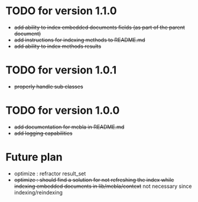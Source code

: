 TODO for version 1.1.0
==============

* <strike>add ability to index embedded documents fields (as part of the parent document)</strike>
* <strike>add instructions for indexing methods to README.md</strike>
* <strike>add ability to index methods results</strike>

TODO for version 1.0.1
==============

* <strike>properly handle sub classes</strike>

TODO for version 1.0.0
==============

* <strike>add documentation for mebla in README.md</strike>
* <strike>add logging capabilities</strike>

Future plan
=======

* optimize : refractor result_set
* <strike>optimize : should find a solution for not refreshing the index while indexing embedded documents in lib/mebla/context</strike> not necessary since indexing/reindexing
